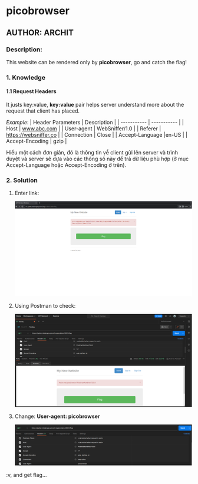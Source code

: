 # picobrowser
## AUTHOR: ARCHIT

### Description:
This website can be rendered only by **picobrowser**, go and catch the flag!

### 1. Knowledge
#### 1.1 Request Headers
It justs key:value, **key:value** pair helps server understand more about the request that client has placed.

_Example_: 
| Header Parameters     | Description |
| ----------- | ----------- |
| Host      | www.abc.com       |
| User-agent   | WebSniffer/1.0  |
| Referer | https://websniffer.co |
| Connection | Close |
| Accept-Language |en-US |
| Accept-Encoding | gzip |

Hiểu một cách đơn giản, đó là thông tin về client gửi lên server và trình duyệt và server sẽ dựa vào các thông số này để trả dữ liệu phù hợp (ở mục Accept-Language hoặc Accept-Encoding ở trên).

### 2. Solution
1. Enter link:

    ![Alt text](./images/picobrowser_1.PNG)

2. Using Postman to check:

    ![Alt text](./images/picobrowser_2.PNG)

3. Change: **User-agent: picobrowser**

    ![Alt text](./images/picobrowser_3.PNG)

:v, and get flag...
